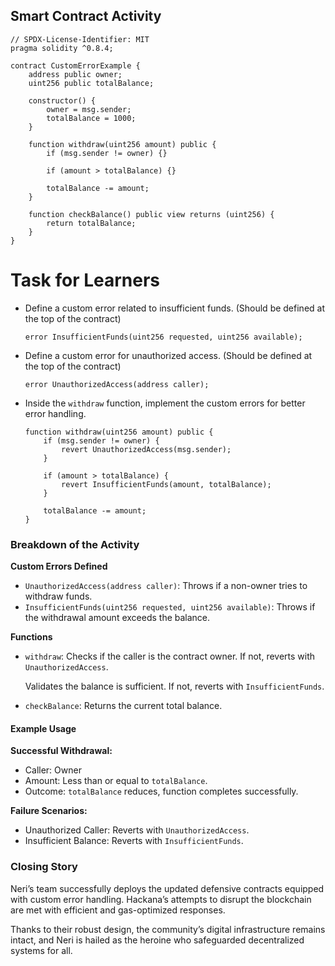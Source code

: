 ## Smart Contract Activity

```solidity
// SPDX-License-Identifier: MIT
pragma solidity ^0.8.4;

contract CustomErrorExample {
    address public owner;
    uint256 public totalBalance;

    constructor() {
        owner = msg.sender;
        totalBalance = 1000;
    }

    function withdraw(uint256 amount) public {
        if (msg.sender != owner) {}

        if (amount > totalBalance) {}

        totalBalance -= amount;
    }

    function checkBalance() public view returns (uint256) {
        return totalBalance;
    }
}
```

# Task for Learners

- Define a custom error related to insufficient funds. (Should be defined at the top of the contract)
  ```solidity
  error InsufficientFunds(uint256 requested, uint256 available);
  ```
- Define a custom error for unauthorized access. (Should be defined at the top of the contract)

  ```solidity
  error UnauthorizedAccess(address caller);
  ```

- Inside the `withdraw` function, implement the custom errors for better error handling.

  ```solidity
  function withdraw(uint256 amount) public {
      if (msg.sender != owner) {
          revert UnauthorizedAccess(msg.sender);
      }

      if (amount > totalBalance) {
          revert InsufficientFunds(amount, totalBalance);
      }

      totalBalance -= amount;
  }
  ```

### Breakdown of the Activity

**Custom Errors Defined**

- `UnauthorizedAccess(address caller)`: Throws if a non-owner tries to withdraw funds.
- `InsufficientFunds(uint256 requested, uint256 available)`: Throws if the withdrawal amount exceeds the balance.

**Functions**

- `withdraw`: Checks if the caller is the contract owner. If not, reverts with `UnauthorizedAccess`.

  Validates the balance is sufficient. If not, reverts with `InsufficientFunds`.

- `checkBalance`: Returns the current total balance.

#### Example Usage

**Successful Withdrawal:**

- Caller: Owner
- Amount: Less than or equal to `totalBalance`.
- Outcome: `totalBalance` reduces, function completes successfully.

**Failure Scenarios:**

- Unauthorized Caller: Reverts with `UnauthorizedAccess`.
- Insufficient Balance: Reverts with `InsufficientFunds`.

### Closing Story

Neri’s team successfully deploys the updated defensive contracts equipped with custom error handling. Hackana’s attempts to disrupt the blockchain are met with efficient and gas-optimized responses.

Thanks to their robust design, the community’s digital infrastructure remains intact, and Neri is hailed as the heroine who safeguarded decentralized systems for all.
